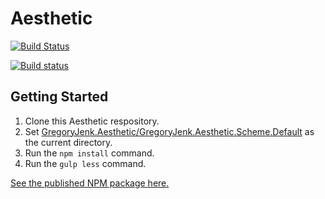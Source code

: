 Aesthetic
==========

[![Build Status](https://travis-ci.org/gregoryjenk/GregoryJenk.Aesthetic.svg)](https://travis-ci.org/gregoryjenk/GregoryJenk.Aesthetic)

[![Build status](https://ci.appveyor.com/api/projects/status/hcc9dgl67mmrae2g?svg=true)](https://ci.appveyor.com/project/gregoryjenk/gregoryjenk-aesthetic)

Getting Started
----------

1. Clone this Aesthetic respository.
2. Set [GregoryJenk.Aesthetic/GregoryJenk.Aesthetic.Scheme.Default](GregoryJenk.Aesthetic/GregoryJenk.Aesthetic.Scheme.Default) as the current directory.
3. Run the ```npm install``` command.
4. Run the ```gulp less``` command.

[See the published NPM package here.](https://www.npmjs.com/package/gregoryjenk-aesthetic-scheme-default/)
